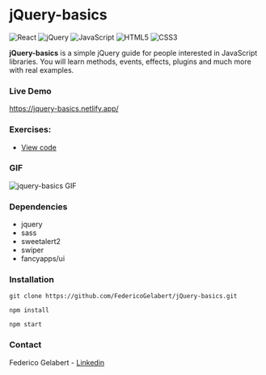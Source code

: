 # jQuery-basics
![React](https://img.shields.io/badge/react-%2320232a.svg?style=for-the-badge&logo=react&logoColor=%2361DAFB) ![jQuery](https://img.shields.io/badge/jquery-%230769AD.svg?style=for-the-badge&logo=jquery&logoColor=white) ![JavaScript](https://img.shields.io/badge/javascript-%23323330.svg?style=for-the-badge&logo=javascript&logoColor=%23F7DF1E) ![HTML5](https://img.shields.io/badge/html5-%23E34F26.svg?style=for-the-badge&logo=html5&logoColor=white) ![CSS3](https://img.shields.io/badge/css3-%231572B6.svg?style=for-the-badge&logo=css3&logoColor=white)

**jQuery-basics** is a simple jQuery guide for people interested in JavaScript libraries. You will learn methods, events, effects, plugins and much more with real examples.

### Live Demo

https://jquery-basics.netlify.app/

### Exercises:

- [View code](https://github.com/FedericoGelabert/jQuery-basics/blob/main/src/components/content/Exercises.jsx)


### GIF

![jquery-basics GIF](https://res.cloudinary.com/federicog/image/upload/v1687828119/jquery-basics/jquery-basics1_thveik.gif)


### Dependencies

- jquery
- sass
- sweetalert2
- swiper
- fancyapps/ui

### Installation

```
git clone https://github.com/FedericoGelabert/jQuery-basics.git

npm install

npm start
```

### Contact

Federico Gelabert - [Linkedin](https://www.linkedin.com/in/federico-gelabert-2b656b238/)